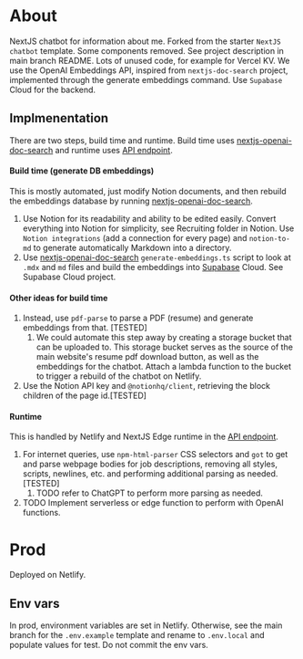 # About
NextJS chatbot for information about me. Forked from the starter `NextJS chatbot` template. Some components removed. See project description in main branch README. Lots of unused code, for example for Vercel KV. We use the OpenAI Embeddings API, inspired from `nextjs-doc-search` project, implemented through the generate embeddings command. Use `Supabase` Cloud for the backend.

## Implmenentation
There are two steps, build time and runtime. Build time uses [nextjs-openai-doc-search](https://github.com/liujjw/nextjs-openai-doc-search) and runtime uses [API endpoint](https://github.com/liujjw/ai-chatbot/blob/my-ai/app/api/chat/route.ts).
#### Build time (generate DB embeddings)
This is mostly automated, just modify Notion documents, and then rebuild the embeddings database by running [nextjs-openai-doc-search](https://github.com/liujjw/nextjs-openai-doc-search).
1. Use Notion for its readability and ability to be edited easily. Convert everything into Notion for simplicity, see Recruiting folder in Notion. Use `Notion integrations` (add a connection for every page) and `notion-to-md` to generate automatically Markdown into a directory.
2. Use [nextjs-openai-doc-search](https://github.com/liujjw/nextjs-openai-doc-search) `generate-embeddings.ts` script to look at `.mdx` and `md` files and build the embeddings into [Supabase](https://github.com/liujjw/nextjs-openai-doc-search/blob/main/supabase/migrations/20230406025118_init.sql) Cloud. See Supabase Cloud project.

#### Other ideas for build time
1. Instead, use `pdf-parse` to parse a PDF (resume) and generate embeddings from that. [TESTED]
	1. We could automate this step away by creating a storage bucket that can be uploaded to. This storage bucket serves as the source of the main website's resume pdf download button, as well as the embeddings for the chatbot. Attach a lambda function to the bucket to trigger a rebuild of the chatbot on Netlify.
2. Use the Notion API key and `@notionhq/client`, retrieving the block children of the page id.[TESTED]

#### Runtime
This is handled by Netlify and NextJS Edge runtime in the [API endpoint](https://github.com/liujjw/ai-chatbot/blob/my-ai/app/api/chat/route.ts).  
1. For internet queries, use `npm-html-parser` CSS selectors and `got` to get and parse webpage bodies for job descriptions, removing all styles, scripts, newlines, etc. and performing additional parsing as needed. [TESTED]
	1. TODO refer to ChatGPT to perform more parsing as needed.
2. TODO Implement serverless or edge function to perform with OpenAI functions. 

# Prod
Deployed on Netlify.

## Env vars
In prod, environment variables are set in Netlify. Otherwise, see the main branch for the `.env.example` template and rename to `.env.local` and populate values for test. Do not commit the env vars.
